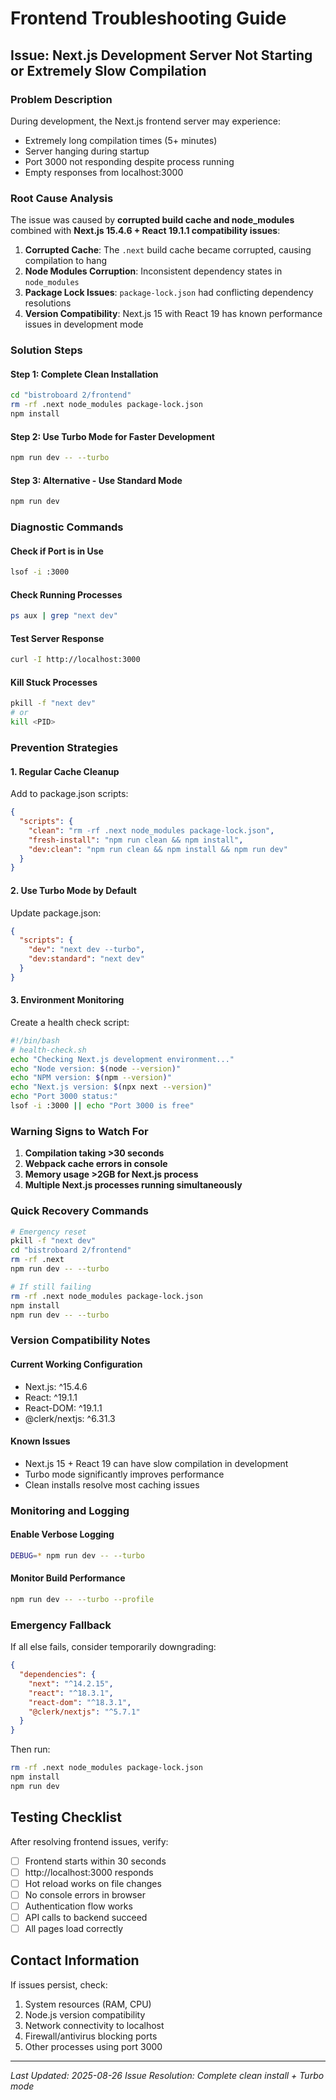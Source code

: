 # Frontend Troubleshooting Guide

## Issue: Next.js Development Server Not Starting or Extremely Slow Compilation

### Problem Description
During development, the Next.js frontend server may experience:
- Extremely long compilation times (5+ minutes)
- Server hanging during startup
- Port 3000 not responding despite process running
- Empty responses from localhost:3000

### Root Cause Analysis
The issue was caused by **corrupted build cache and node_modules** combined with **Next.js 15.4.6 + React 19.1.1 compatibility issues**:

1. **Corrupted Cache**: The `.next` build cache became corrupted, causing compilation to hang
2. **Node Modules Corruption**: Inconsistent dependency states in `node_modules`
3. **Package Lock Issues**: `package-lock.json` had conflicting dependency resolutions
4. **Version Compatibility**: Next.js 15 with React 19 has known performance issues in development mode

### Solution Steps

#### Step 1: Complete Clean Installation
```bash
cd "bistroboard 2/frontend"
rm -rf .next node_modules package-lock.json
npm install
```

#### Step 2: Use Turbo Mode for Faster Development
```bash
npm run dev -- --turbo
```

#### Step 3: Alternative - Use Standard Mode
```bash
npm run dev
```

### Diagnostic Commands

#### Check if Port is in Use
```bash
lsof -i :3000
```

#### Check Running Processes
```bash
ps aux | grep "next dev"
```

#### Test Server Response
```bash
curl -I http://localhost:3000
```

#### Kill Stuck Processes
```bash
pkill -f "next dev"
# or
kill <PID>
```

### Prevention Strategies

#### 1. Regular Cache Cleanup
Add to package.json scripts:
```json
{
  "scripts": {
    "clean": "rm -rf .next node_modules package-lock.json",
    "fresh-install": "npm run clean && npm install",
    "dev:clean": "npm run clean && npm install && npm run dev"
  }
}
```

#### 2. Use Turbo Mode by Default
Update package.json:
```json
{
  "scripts": {
    "dev": "next dev --turbo",
    "dev:standard": "next dev"
  }
}
```

#### 3. Environment Monitoring
Create a health check script:
```bash
#!/bin/bash
# health-check.sh
echo "Checking Next.js development environment..."
echo "Node version: $(node --version)"
echo "NPM version: $(npm --version)"
echo "Next.js version: $(npx next --version)"
echo "Port 3000 status:"
lsof -i :3000 || echo "Port 3000 is free"
```

### Warning Signs to Watch For

1. **Compilation taking >30 seconds**
2. **Webpack cache errors in console**
3. **Memory usage >2GB for Next.js process**
4. **Multiple Next.js processes running simultaneously**

### Quick Recovery Commands

```bash
# Emergency reset
pkill -f "next dev"
cd "bistroboard 2/frontend"
rm -rf .next
npm run dev -- --turbo

# If still failing
rm -rf .next node_modules package-lock.json
npm install
npm run dev -- --turbo
```

### Version Compatibility Notes

#### Current Working Configuration
- Next.js: ^15.4.6
- React: ^19.1.1
- React-DOM: ^19.1.1
- @clerk/nextjs: ^6.31.3

#### Known Issues
- Next.js 15 + React 19 can have slow compilation in development
- Turbo mode significantly improves performance
- Clean installs resolve most caching issues

### Monitoring and Logging

#### Enable Verbose Logging
```bash
DEBUG=* npm run dev -- --turbo
```

#### Monitor Build Performance
```bash
npm run dev -- --turbo --profile
```

### Emergency Fallback

If all else fails, consider temporarily downgrading:
```json
{
  "dependencies": {
    "next": "^14.2.15",
    "react": "^18.3.1",
    "react-dom": "^18.3.1",
    "@clerk/nextjs": "^5.7.1"
  }
}
```

Then run:
```bash
rm -rf .next node_modules package-lock.json
npm install
npm run dev
```

## Testing Checklist

After resolving frontend issues, verify:

- [ ] Frontend starts within 30 seconds
- [ ] http://localhost:3000 responds
- [ ] Hot reload works on file changes
- [ ] No console errors in browser
- [ ] Authentication flow works
- [ ] API calls to backend succeed
- [ ] All pages load correctly

## Contact Information

If issues persist, check:
1. System resources (RAM, CPU)
2. Node.js version compatibility
3. Network connectivity to localhost
4. Firewall/antivirus blocking ports
5. Other processes using port 3000

---
*Last Updated: 2025-08-26*
*Issue Resolution: Complete clean install + Turbo mode*